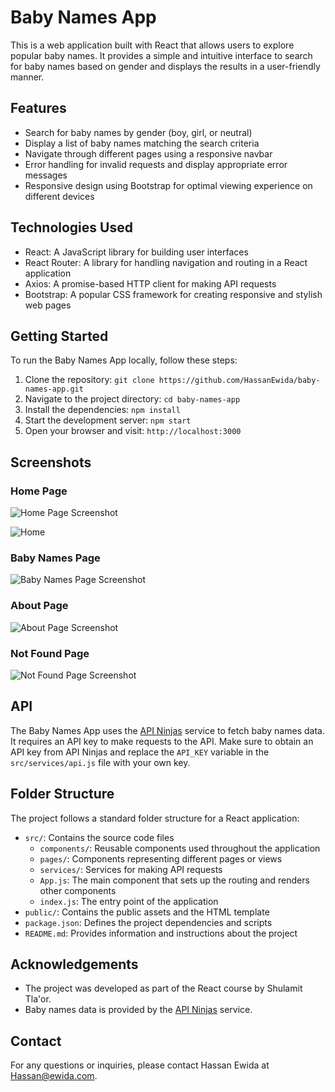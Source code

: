 # Baby Names App

This is a web application built with React that allows users to explore popular baby names. It provides a simple and intuitive interface to search for baby names based on gender and displays the results in a user-friendly manner.

## Features

- Search for baby names by gender (boy, girl, or neutral)
- Display a list of baby names matching the search criteria
- Navigate through different pages using a responsive navbar
- Error handling for invalid requests and display appropriate error messages
- Responsive design using Bootstrap for optimal viewing experience on different devices

## Technologies Used

- React: A JavaScript library for building user interfaces
- React Router: A library for handling navigation and routing in a React application
- Axios: A promise-based HTTP client for making API requests
- Bootstrap: A popular CSS framework for creating responsive and stylish web pages

## Getting Started

To run the Baby Names App locally, follow these steps:

1. Clone the repository: `git clone https://github.com/HassanEwida/baby-names-app.git`
2. Navigate to the project directory: `cd baby-names-app`
3. Install the dependencies: `npm install`
4. Start the development server: `npm start`
5. Open your browser and visit: `http://localhost:3000`

## Screenshots

### Home Page
![Home Page Screenshot](screenshots/home.png)

![Home](https://github.com/HassanEwida/baby-names/assets/43070175/a90d1889-a464-44bf-a3d1-b2da7b80087d)

### Baby Names Page
![Baby Names Page Screenshot](screenshots/baby-names.png)

### About Page
![About Page Screenshot](screenshots/about.png)

### Not Found Page
![Not Found Page Screenshot](screenshots/not-found.png)

## API

The Baby Names App uses the [API Ninjas](https://api-ninjas.com/) service to fetch baby names data. It requires an API key to make requests to the API. Make sure to obtain an API key from API Ninjas and replace the `API_KEY` variable in the `src/services/api.js` file with your own key.

## Folder Structure

The project follows a standard folder structure for a React application:

- `src/`: Contains the source code files
  - `components/`: Reusable components used throughout the application
  - `pages/`: Components representing different pages or views
  - `services/`: Services for making API requests
  - `App.js`: The main component that sets up the routing and renders other components
  - `index.js`: The entry point of the application
- `public/`: Contains the public assets and the HTML template
- `package.json`: Defines the project dependencies and scripts
- `README.md`: Provides information and instructions about the project

## Acknowledgements

- The project was developed as part of the React course by Shulamit Tla'or.
- Baby names data is provided by the [API Ninjas](https://api-ninjas.com/) service.

## Contact

For any questions or inquiries, please contact Hassan Ewida at [Hassan@ewida.com](mailto:Hassan@ewida.com).
